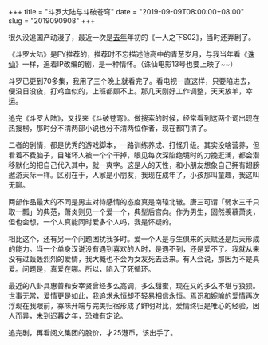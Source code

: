 +++
title = "斗罗大陆与斗破苍穹"
date = "2019-09-09T08:00:00+08:00"
slug = "2019090908"
+++

很久没追国产动漫了，最近一次是[去年](/movie.html)年初的《一人之下S02》，当时还弃剧了。

《斗罗大陆》是FY推荐的，推荐时不忘描述他高中的青葱岁月，与我当年看《[诛仙](/blog/2016081416.html)》一样，追着IP改编的剧，是一种情怀。（诛仙电影13号也要上映了~~）

斗罗已更到70多集，我用了三个晚上就看完了。看电视一直这样，只要陷进去，便没日没夜，打鸡血似的，上班都顾不上。那几天刚好工作调整，天天放羊，幸运。

追完《斗罗大陆》，又找来《斗破苍穹》。做搜索的时候，经常看到这两个词出现在热搜榜，那时分不清两部小说也分不清两位作者，现在都门清了。

二者的剧情，都是优秀的游戏脚本，一路训练养成、打怪升级。其实没啥营养，但看着不费脑子，目睹坏人被一个个干掉，眼见每次深陷绝境时的力挽逛澜，都会潜移默化的把自己代入其中，就一爽字。这是人的天性，和小朋友想象自己拥有翅膀遨游天际一样。区别在于，人家是小朋友，我现在成年了，小孩那叫童趣，我这叫无聊。

两部作品最大的不同是男主对待感情的态度真是南辕北辙。唐三可谓「弱水三千只取一瓢」的典范，萧炎则见一个爱一个，典型后宫向。作为男生，固然羡慕萧炎，但也会想，一个人真能同时爱多个人吗，我是怀疑的。

相比这个，还有另一个问题困扰我多时。爱一个人是与生俱来的天赋还是后天形成的能力。当一个单身汉说没有遇到喜欢的人时，是遇不到，还是爱不了。我就从来没有过轰轰烈烈的爱情，我大概也不会为女友死去活来。有人会说，那因为不是真爱。问题是，真爱在哪。所以，陷入了死循环。

最近的八卦具惠善和安宰贤曾经多么高调，多么甜蜜，现在又的多么不堪与狼狈。世事无常，爱情更是如此，我追求永恒却不轻易相信永恒。[焉识和婉喻的爱情](/blog/2018040123.html)再次浮现在我眼前，寡味开端与完美归宿形成了鲜明对比，爱情终归是唯心的经验，因人而异，未到迟暮之年，恐难有定论。

追完剧，再看阅文集团的股价，才25港币，该出手了。
